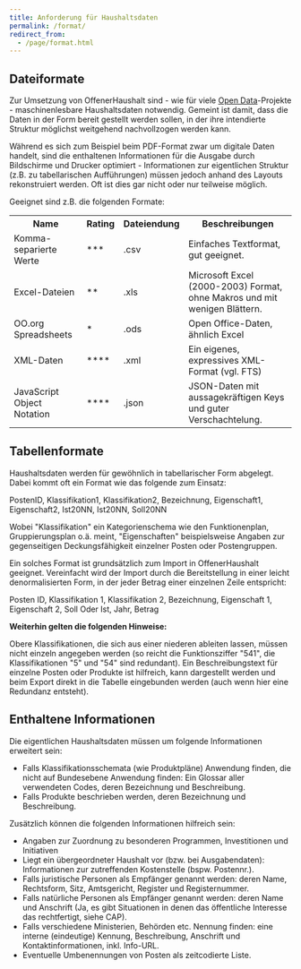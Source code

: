 ```yaml
---
title: Anforderung für Haushaltsdaten
permalink: /format/
redirect_from:
  - /page/format.html
---
```


## Dateiformate

Zur Umsetzung von OffenerHaushalt sind - wie für viele [Open Data](http://okfn.de/opendata)-Projekte - maschinenlesbare Haushaltsdaten notwendig. Gemeint ist damit, dass die Daten in der Form bereit gestellt werden sollen, in der ihre intendierte Struktur möglichst weitgehend nachvollzogen werden kann.

Während es sich zum Beispiel beim PDF-Format zwar um digitale Daten handelt, sind die enthaltenen Informationen für die Ausgabe durch Bildschirme und Drucker optimiert - Informationen zur eigentlichen Struktur (z.B. zu tabellarischen Aufführungen) müssen jedoch anhand des Layouts rekonstruiert werden. Oft ist dies gar nicht oder nur teilweise möglich.

Geeignet sind z.B. die folgenden Formate:

<table class="table table-condensed">
<tr><th>Name</th><th>Rating</th><th>Dateiendung</th><th>Beschreibungen</th></tr>
<tr><td>Komma-separierte Werte</td><td>***</td><td>.csv</td><td>Einfaches Textformat, gut geeignet.</td></tr>
<tr><td>Excel-Dateien</td><td>**</td><td>.xls</td><td>Microsoft Excel (2000-2003) Format, ohne Makros und mit wenigen Blättern.</td></tr>
<tr><td>OO.org Spreadsheets</td><td>*</td><td>.ods</td><td>Open Office-Daten, ähnlich Excel</td></tr>
<tr><td>XML-Daten</td><td>****</td><td>.xml</td><td>Ein eigenes, expressives XML-Format (vgl. FTS)</td></tr>
<tr><td>JavaScript Object Notation</td><td>****</td><td>.json</td><td>JSON-Daten mit aussagekräftigen Keys und guter Verschachtelung.</td></tr>
</table>

## Tabellenformate

Haushaltsdaten werden für gewöhnlich in tabellarischer Form abgelegt. Dabei kommt oft ein Format wie das folgende zum Einsatz:

  PostenID, Klassifikation1, Klassifikation2, Bezeichnung, Eigenschaft1, Eigenschaft2, Ist20NN, Ist20NN, Soll20NN

Wobei "Klassifikation" ein Kategorienschema wie den Funktionenplan, Gruppierungsplan o.ä. meint, "Eigenschaften" beispielsweise Angaben zur gegenseitigen Deckungsfähigkeit einzelner Posten oder Postengruppen.

Ein solches Format ist grundsätzlich zum Import in OffenerHaushalt geeignet. Vereinfacht wird der Import durch die Bereitstellung in einer leicht denormalisierten Form, in der jeder Betrag einer einzelnen Zeile entspricht:

  Posten ID, Klassifikation 1, Klassifikation 2, Bezeichnung, Eigenschaft 1, Eigenschaft 2, Soll Oder Ist, Jahr, Betrag

**Weiterhin gelten die folgenden Hinweise:**

Obere Klassifikationen, die sich aus einer niederen ableiten lassen, müssen nicht einzeln angegeben werden (so reicht die Funktionsziffer "541", die Klassifikationen "5" und "54" sind redundant).
Ein Beschreibungstext für einzelne Posten oder Produkte ist hilfreich, kann dargestellt werden und beim Export direkt in die Tabelle eingebunden werden (auch wenn hier eine Redundanz entsteht).

## Enthaltene Informationen

Die eigentlichen Haushaltsdaten müssen um folgende Informationen erweitert sein:

* Falls Klassifikationsschemata (wie Produktpläne) Anwendung finden, die nicht auf Bundesebene Anwendung finden: Ein Glossar aller verwendeten Codes, deren Bezeichnung und Beschreibung.
* Falls Produkte beschrieben werden, deren Bezeichnung und Beschreibung.

Zusätzlich können die folgenden Informationen hilfreich sein:

* Angaben zur Zuordnung zu besonderen Programmen, Investitionen und Initiativen
* Liegt ein übergeordneter Haushalt vor (bzw. bei Ausgabendaten): Informationen zur zutreffenden Kostenstelle (bspw. Postennr.).
* Falls juristische Personen als Empfänger genannt werden: deren Name, Rechtsform, Sitz, Amtsgericht, Register und Registernummer.
* Falls natürliche Personen als Empfänger genannt werden: deren Name und Anschrift (Ja, es gibt Situationen in denen das öffentliche Interesse das rechtfertigt, siehe CAP).
* Falls verschiedene Ministerien, Behörden etc. Nennung finden: eine interne (eindeutige) Kennung, Beschreibung, Anschrift und Kontaktinformationen, inkl. Info-URL.
* Eventuelle Umbenennungen von Posten als zeitcodierte Liste.
